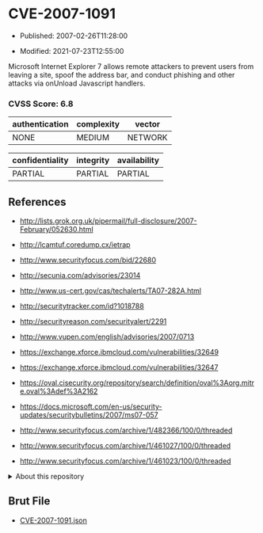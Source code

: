 # CVE-2007-1091

- Published: 2007-02-26T11:28:00

- Modified: 2021-07-23T12:55:00

Microsoft Internet Explorer 7 allows remote attackers to prevent users from leaving a site, spoof the address bar, and conduct phishing and other attacks via onUnload Javascript handlers.

### CVSS Score: **6.8**

| authentication | complexity | vector |
| --- | --- | --- |
| NONE | MEDIUM | NETWORK |

| confidentiality | integrity | availability |
| --- | --- | --- |
| PARTIAL | PARTIAL | PARTIAL |

## References

* http://lists.grok.org.uk/pipermail/full-disclosure/2007-February/052630.html

* http://lcamtuf.coredump.cx/ietrap

* http://www.securityfocus.com/bid/22680

* http://secunia.com/advisories/23014

* http://www.us-cert.gov/cas/techalerts/TA07-282A.html

* http://securitytracker.com/id?1018788

* http://securityreason.com/securityalert/2291

* http://www.vupen.com/english/advisories/2007/0713

* https://exchange.xforce.ibmcloud.com/vulnerabilities/32649

* https://exchange.xforce.ibmcloud.com/vulnerabilities/32647

* https://oval.cisecurity.org/repository/search/definition/oval%3Aorg.mitre.oval%3Adef%3A2162

* https://docs.microsoft.com/en-us/security-updates/securitybulletins/2007/ms07-057

* http://www.securityfocus.com/archive/1/482366/100/0/threaded

* http://www.securityfocus.com/archive/1/461027/100/0/threaded

* http://www.securityfocus.com/archive/1/461023/100/0/threaded

<details>
<summary>About this repository</summary> 

  This repository is part of the project [Live Hack CVE](https://github.com/Live-Hack-CVE). Main website can be found [www.live-hack.org](https://www.live-hack.org) 
  
  Made by [Sn0wAlice](https://github.com/Sn0wAlice) for the people that care about security and need to have a feed of the latest CVEs. Hope you enjoy it, don't forget to star the repo and follow me on [Twitter](https://twitter.com/Sn0wAlice) and [Github](https://github.com/Sn0wAlice). And that is my [personnal website](https://www.alice-snow.me/)

  - [Home Page](https://github.com/Live-Hack-CVE)
  - [Framework](https://github.com/Live-Hack-CVE/cve-framework)
  - [CVE database](https://github.com/Live-Hack-CVE/full_database)
  - [Changelog](https://github.com/Live-Hack-CVE/Changelog)
</details>

## Brut File

* [CVE-2007-1091.json](https://raw.githubusercontent.com/Live-Hack-CVE/full_database/main/cves/2007/CVE-2007-1091.json)

